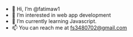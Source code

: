 - 👋 Hi, I’m @fatimaw1
- 👀 I’m interested in web app development
- 🌱 I’m currently learning Javascript.
- 📫 You can reach me at fs3480702@gmail.com

<!---
fatimaw1/fatimaw1 is a ✨ special ✨ repository because its `README.md` (this file) appears on your GitHub profile.
You can click the Preview link to take a look at your changes.
--->
